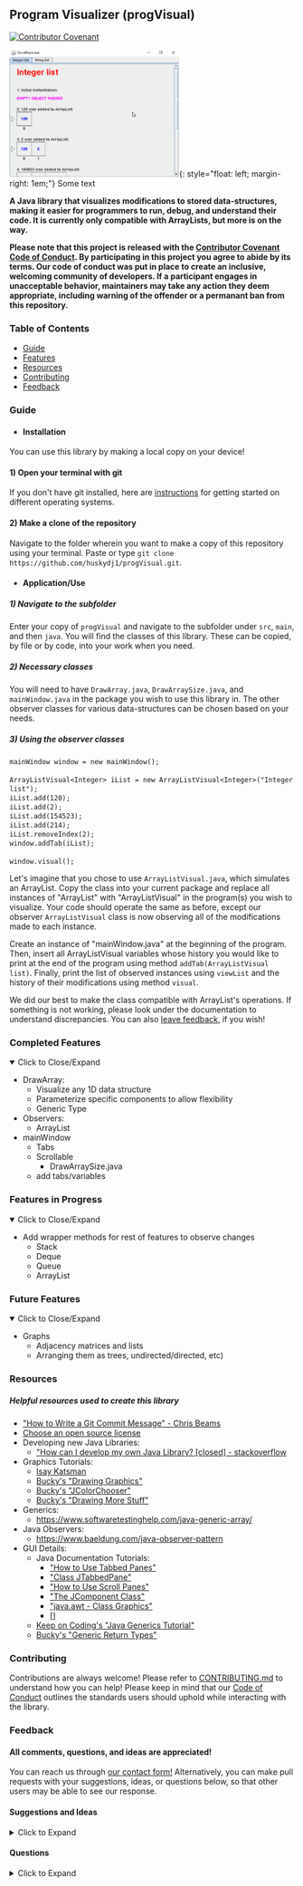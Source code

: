 ## Program Visualizer (progVisual)
[![Contributor Covenant](https://img.shields.io/badge/Contributor%20Covenant-v2.0%20adopted-ff69b4.svg)](code_of_conduct.md)

<img src="https://github.com/huskydj1/progVisual/blob/master/progVisual_demonstration.gif" alt="alt text" width="300" height="225">{: style="float: left; margin-right: 1em;"} Some text



**A Java library that visualizes modifications to stored data-structures, making it easier for programmers to run, debug, and understand their code. It is currently only compatible with  ArrayLists, but more is on the way.**

**Please note that this project is released with the [Contributor Covenant Code of Conduct](https://github.com/huskydj1/progVisual/blob/master/CODE_OF_CONDUCT.md). By participating in this project you agree to abide by its terms. Our code of conduct was put in place to create an inclusive, welcoming community of developers. If a participant engages in unacceptable behavior, maintainers may take any action they deem appropriate, including warning of the offender or a permanant ban from this repository.**

### Table of Contents
- [Guide](#Guide)
- [Features](#Completed-Features)
- [Resources](#Resources)
- [Contributing](#Contributing)
- [Feedback](#Feedback)


### Guide

- #### Installation
You can use this library by making a local copy on your device!
#### 1) Open your terminal with git
If you don't have git installed, here are [instructions](https://git-scm.com/book/en/v2/Getting-Started-Installing-Git) for getting started on different operating systems.
#### 2) Make a clone of the repository
Navigate to the folder wherein you want to make a copy of this repository using your terminal. Paste or type ```git clone https://github.com/huskydj1/progVisual.git```.
- #### Application/Use
##### 1) Navigate to the subfolder
Enter your copy of ```progVisual``` and navigate to the subfolder under ```src```, ```main```, and then ```java```. You will find the classes of this library. These can be copied, by file or by code, into your work when you need.
##### 2) Necessary classes
You will need to have ```DrawArray.java```, ```DrawArraySize.java```, and ```mainWindow.java``` in the package you wish to use this library in. The other observer classes for various data-structures can be chosen based on your needs.
##### 3) Using the observer classes
~~~
mainWindow window = new mainWindow();

ArrayListVisual<Integer> iList = new ArrayListVisual<Integer>("Integer list");
iList.add(120);
iList.add(2);
iList.add(154523);
iList.add(214);
iList.removeIndex(2);
window.addTab(iList);

window.visual();
~~~

Let's imagine that you chose to use ```ArrayListVisual.java```, which simulates an ArrayList. Copy the class into your current package and replace all instances of "ArrayList" with "ArrayListVisual" in the program(s) you wish to visualize. Your code should operate the same as before, except our observer ```ArrayListVisual``` class is now observing all of the modifications made to each instance.

  Create an instance of "mainWindow.java" at the beginning of the program. Then, insert all ArrayListVisual variables whose history you would like to print at the end of the program using method ```addTab(ArrayListVisual list)```. Finally, print the list of observed instances using ```viewList``` and the history of their modifications using method ```visual```.

   We did our best to make the class compatible with  ArrayList's operations. If something is not working, please look under the documentation to understand discrepancies. You can also [leave feedback](#Feedback), if you wish!


### Completed Features
<details open>
<summary>Click to Close/Expand</summary>
<p>

- DrawArray:
  - Visualize any 1D data structure
  - Parameterize specific components to allow flexibility
  - Generic Type
- Observers:
  - ArrayList
- mainWindow
  - Tabs
  - Scrollable
    - DrawArraySize.java
  - add tabs/variables

</p>
</details>  

### Features in Progress
<details open>
<summary>Click to Close/Expand</summary>
<p>

- Add wrapper methods for rest of features to observe changes
     - Stack
     - Deque
     - Queue
     - ArrayList

</p>
</details>

### Future Features
<details open>
<summary>Click to Close/Expand</summary>
<p>

- Graphs
  - Adjacency matrices and lists
  - Arranging them as trees, undirected/directed, etc)

</p>
</details>


### Resources
##### Helpful resources used to create this library
- ["How to Write a Git Commit Message" - Chris Beams](https://chris.beams.io/posts/git-commit/#imperative)
- [Choose an open source license](https://choosealicense.com/)
- Developing new Java Libraries:
  - ["How can I develop my own Java Library? [closed] - stackoverflow](https://stackoverflow.com/questions/6496597/how-can-i-develop-my-own-java-library)
- Graphics Tutorials:
  - [Isay Katsman](https://www.youtube.com/results?search_query=isay+katsman+java+graphics&ab_channel=thenewboston)
  - [Bucky's "Drawing Graphics"](https://www.youtube.com/watch?v=2l5-5PMUc5Y&ab_channel=thenewboston)
  - [Bucky's "JColorChooser"](https://www.youtube.com/watch?v=052U-bWEXrk&ab_channel=thenewboston)
  - [Bucky's "Drawing More Stuff"](https://www.youtube.com/watch?v=OWOeE90ET6w&list=PLFE2CE09D83EE3E28&index=86&ab_channel=thenewboston)
- Generics:
  - https://www.softwaretestinghelp.com/java-generic-array/
- Java Observers:
  - https://www.baeldung.com/java-observer-pattern
- GUI Details:
  - Java Documentation Tutorials:
    - ["How to Use Tabbed Panes"](https://docs.oracle.com/javase/tutorial/uiswing/components/tabbedpane.html)
    - ["Class JTabbedPane"](https://docs.oracle.com/javase/7/docs/api/javax/swing/JTabbedPane.html)
    - ["How to Use Scroll Panes"](https://docs.oracle.com/javase/tutorial/uiswing/components/scrollpane.html)
    - ["The JComponent Class"](https://docs.oracle.com/javase/tutorial/uiswing/components/jcomponent.html)
    - ["java.awt - Class Graphics"](https://docs.oracle.com/javase/6/docs/api/java/awt/Graphics.html)
    - []
  - [Keep on Coding's "Java Generics Tutorial"](https://www.youtube.com/watch?v=h7piyWnQbZA&ab_channel=KeepOnCoding)
  - [Bucky's "Generic Return Types"](https://www.youtube.com/watch?v=QB5pQT45zvg&list=PL27BCE863B6A864E3&index=19&ab_channel=thenewboston)

### Contributing
Contributions are always welcome! Please refer to [CONTRIBUTING.md](https://github.com/huskydj1/progVisual/blob/master/CONTRIBUTING.md) to understand how you can help! Please keep in mind that our [Code of Conduct](https://github.com/huskydj1/progVisual/blob/master/CODE_OF_CONDUCT.md) outlines the standards users should uphold while interacting with the library.

### Feedback
#### All comments, questions, and ideas are appreciated!

You can reach us through [our contact form!](https://docs.google.com/forms/d/e/1FAIpQLSc_xLESmhYyBImdq7zi3NQ_zh7jUOZvVgxZ3rRdQYkt7x_YcA/viewform?usp=sf_link) Alternatively, you can make pull requests with your suggestions, ideas, or questions below, so that other users may be able to see our response.

#### Suggestions and Ideas

<details>
<summary>Click to Expand</summary>
<p>

- I don't know how possible this is, but it would be really cool if you could edit the arrays and array lists by messing with the graphic created.  From what I remember, I think that would be pretty difficult.  
    - What I mean by this is that you could switch around the order of an array by moving around elements, add elements to array lists, etc.  I'm kind of excited about your project, in that I really want to use it!  
- I really like how you can piggyback off of an array to make the arraylist - do you think you could do the same thing but in the opposite direction? (Array-list -> array).
- Is something like this what you are envisioning? http://www1.cs.columbia.edu/~bert/courses/3137/hw3_files/GraphDraw.java
- **Thank you [llee4](https://github.com/llee4) for adding your ideas! We'll look into them and update the [Features section](#Completed-Features) with the ones we'd like to pursue! - progVisual team**.

</p>
</details>

#### Questions
<details>
<summary>Click to Expand</summary>
<p>

[Currently Empty]

</p>
</details>

